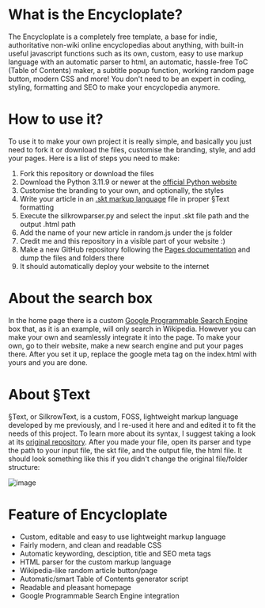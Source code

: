 # What is the Encycloplate?
The Encycloplate is a completely free template, a base for indie, authoritative non-wiki online encyclopedias about anything, with built-in useful javascript functions such as its own, custom, easy to use markup language with an automatic parser to html, an automatic, hassle-free ToC (Table of Contents) maker, a subtitle popup function, working random page button, modern CSS and more! You don't need to be an expert in coding, styling, formatting and SEO to make your encyclopedia anymore.

# How to use it?
To use it to make your own project it is really simple, and basically you just need to fork it or download the files, customise the branding, style, and add your pages. Here is a list of steps you need to make:

1. Fork this repository or download the files
2. Download the Python 3.11.9 or newer at the [official Python website](https://www.python.org/downloads/)
3. Customise the branding to your own, and optionally, the styles
4. Write your article in an [.skt markup language](#silkrow) file in proper §Text formatting
5. Execute the silkrowparser.py and select the input .skt file path and the output .html path
6. Add the name of your new article in random.js under the js folder
7. Credit me and this repository in a visible part of your website :)
8. Make a new GitHub repository following the [Pages documentation](https://pages.github.com/) and dump the files and folders there
9. It should automatically deploy your website to the internet

# About the search box
In the home page there is a custom [Google Programmable Search Engine](https://programmablesearchengine.google.com/about/) box that, as it is an example, will only search in Wikipedia. However you can make your own and seamlessly integrate it into the page. To make your own, go to their website, make a new search engine and put your pages there. After you set it up, replace the google meta tag on the index.html with yours and you are done.

<a name="silkrow"></a>

# About §Text
§Text, or SilkrowText, is a custom, FOSS, lightweight markup language developed by me previously, and I re-used it here and and edited it to fit the needs of this project. To learn more about its syntax, I suggest taking a look at its [original repository](https://github.com/Pyrbor/SilkrowText). After you made your file, open its parser and type the path to your input file, the skt file, and the output file, the html file. It should look something like this if you didn't change the original file/folder structure:

![image](https://github.com/Encycloplate/encycloplate.github.io/assets/111013695/06c71998-457c-4dd9-a5b3-f84653c09fe3)

# Feature of Encycloplate

- Custom, editable and easy to use lightweight markup language
- Fairly modern, and clean and readable CSS
- Automatic keywording, desciption, title and SEO meta tags
- HTML parser for the custom markup language
- Wikipedia-like random article button/page
- Automatic/smart Table of Contents generator script
- Readable and pleasant homepage
- Google Programmable Search Engine integration
